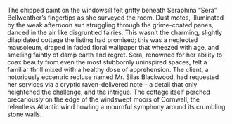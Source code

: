 The chipped paint on the windowsill felt gritty beneath Seraphina “Sera” Bellweather’s fingertips as she surveyed the room.  Dust motes, illuminated by the weak afternoon sun struggling through the grime-coated panes, danced in the air like disgruntled fairies.  This wasn’t the charming, slightly dilapidated cottage the listing had promised; this was a neglected mausoleum, draped in faded floral wallpaper that wheezed with age, and smelling faintly of damp earth and regret.  Sera, renowned for her ability to coax beauty from even the most stubbornly uninspired spaces, felt a familiar thrill mixed with a healthy dose of apprehension.  The client, a notoriously eccentric recluse named Mr. Silas Blackwood, had requested her services via a cryptic raven-delivered note – a detail that only heightened the challenge, and the intrigue.  The cottage itself perched precariously on the edge of the windswept moors of Cornwall, the relentless Atlantic wind howling a mournful symphony around its crumbling stone walls.
